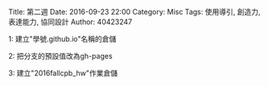 Title: 第二週
Date: 2016-09-23 22:00
Category: Misc
Tags: 使用導引, 創造力, 表達能力, 協同設計
Author: 40423247

1: 建立"學號.github.io"名稱的倉儲

2: 把分支的預設值改為gh-pages

3: 建立"2016fallcpb_hw"作業倉儲